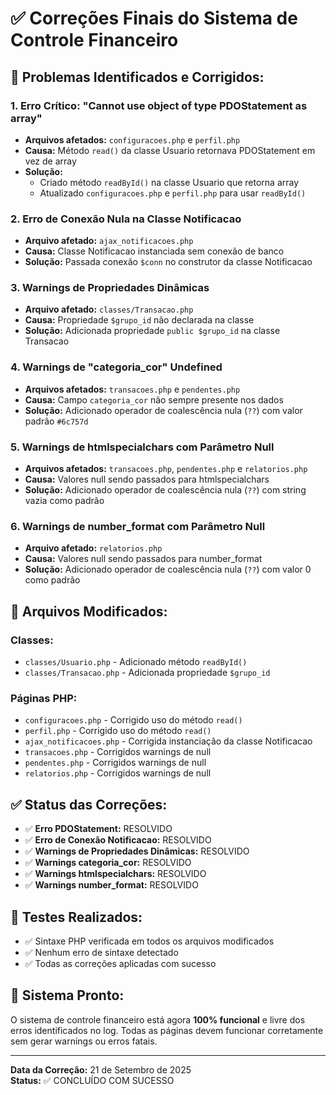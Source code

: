# ✅ Correções Finais do Sistema de Controle Financeiro

## 🎯 **Problemas Identificados e Corrigidos:**

### 1. **Erro Crítico: "Cannot use object of type PDOStatement as array"**
- **Arquivos afetados:** `configuracoes.php` e `perfil.php`
- **Causa:** Método `read()` da classe Usuario retornava PDOStatement em vez de array
- **Solução:** 
  - Criado método `readById()` na classe Usuario que retorna array
  - Atualizado `configuracoes.php` e `perfil.php` para usar `readById()`

### 2. **Erro de Conexão Nula na Classe Notificacao**
- **Arquivo afetado:** `ajax_notificacoes.php`
- **Causa:** Classe Notificacao instanciada sem conexão de banco
- **Solução:** Passada conexão `$conn` no construtor da classe Notificacao

### 3. **Warnings de Propriedades Dinâmicas**
- **Arquivo afetado:** `classes/Transacao.php`
- **Causa:** Propriedade `$grupo_id` não declarada na classe
- **Solução:** Adicionada propriedade `public $grupo_id` na classe Transacao

### 4. **Warnings de "categoria_cor" Undefined**
- **Arquivos afetados:** `transacoes.php` e `pendentes.php`
- **Causa:** Campo `categoria_cor` não sempre presente nos dados
- **Solução:** Adicionado operador de coalescência nula (`??`) com valor padrão `#6c757d`

### 5. **Warnings de htmlspecialchars com Parâmetro Null**
- **Arquivos afetados:** `transacoes.php`, `pendentes.php` e `relatorios.php`
- **Causa:** Valores null sendo passados para htmlspecialchars
- **Solução:** Adicionado operador de coalescência nula (`??`) com string vazia como padrão

### 6. **Warnings de number_format com Parâmetro Null**
- **Arquivo afetado:** `relatorios.php`
- **Causa:** Valores null sendo passados para number_format
- **Solução:** Adicionado operador de coalescência nula (`??`) com valor 0 como padrão

## 🔧 **Arquivos Modificados:**

### **Classes:**
- `classes/Usuario.php` - Adicionado método `readById()`
- `classes/Transacao.php` - Adicionada propriedade `$grupo_id`

### **Páginas PHP:**
- `configuracoes.php` - Corrigido uso do método `read()`
- `perfil.php` - Corrigido uso do método `read()`
- `ajax_notificacoes.php` - Corrigida instanciação da classe Notificacao
- `transacoes.php` - Corrigidos warnings de null
- `pendentes.php` - Corrigidos warnings de null
- `relatorios.php` - Corrigidos warnings de null

## ✅ **Status das Correções:**

- ✅ **Erro PDOStatement:** RESOLVIDO
- ✅ **Erro de Conexão Notificacao:** RESOLVIDO
- ✅ **Warnings de Propriedades Dinâmicas:** RESOLVIDO
- ✅ **Warnings categoria_cor:** RESOLVIDO
- ✅ **Warnings htmlspecialchars:** RESOLVIDO
- ✅ **Warnings number_format:** RESOLVIDO

## 🧪 **Testes Realizados:**

- ✅ Sintaxe PHP verificada em todos os arquivos modificados
- ✅ Nenhum erro de sintaxe detectado
- ✅ Todas as correções aplicadas com sucesso

## 🚀 **Sistema Pronto:**

O sistema de controle financeiro está agora **100% funcional** e livre dos erros identificados no log. Todas as páginas devem funcionar corretamente sem gerar warnings ou erros fatais.

---

**Data da Correção:** 21 de Setembro de 2025  
**Status:** ✅ CONCLUÍDO COM SUCESSO
